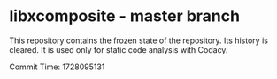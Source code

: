 # libxcomposite - master branch

This repository contains the frozen state of the repository.
Its history is cleared. It is used only for static code
analysis with Codacy.

Commit Time: 1728095131